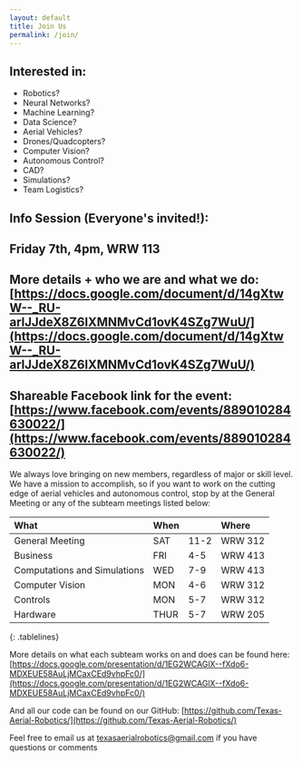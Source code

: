 ```yaml
---
layout: default
title: Join Us
permalink: /join/
---
```


<style>
.tablelines table, .tablelines td, .tablelines th {
    padding: 1%;
}
</style>

## Interested in:
- Robotics?
- Neural Networks?
- Machine Learning?
- Data Science?
- Aerial Vehicles?
- Drones/Quadcopters?
- Computer Vision?
- Autonomous Control?
- CAD?
- Simulations?
- Team Logistics?


## Info Session (Everyone's invited!):
## Friday 7th, 4pm, WRW 113
## More details + who we are and what we do: [https://docs.google.com/document/d/14gXtwW--_RU-arlJJdeX8Z6lXMNMvCd1ovK4SZg7WuU/](https://docs.google.com/document/d/14gXtwW--_RU-arlJJdeX8Z6lXMNMvCd1ovK4SZg7WuU/)
## Shareable Facebook link for the event: [https://www.facebook.com/events/889010284630022/](https://www.facebook.com/events/889010284630022/)


We always love bringing on new members, regardless of major or skill level. We have a mission to accomplish, so if you want to work on the cutting edge of aerial vehicles and autonomous control, stop by at the General Meeting or any of the subteam meetings listed below:


| What                         | When |      | Where   |
|:---------------------------- |:---- |:---- |:------- |
| General Meeting              | SAT  | 11-2 | WRW 312 |
| Business                     | FRI  | 4-5  | WRW 413 |
| Computations and Simulations | WED  | 7-9  | WRW 413 |
| Computer Vision              | MON  | 4-6  | WRW 312 |
| Controls                     | MON  | 5-7  | WRW 312 |
| Hardware                     | THUR | 5-7  | WRW 205 |
{: .tablelines}


More details on what each subteam works on and does can be found here: [https://docs.google.com/presentation/d/1EG2WCAGlX--fXdo6-MDXEUE58AuLjMCaxCEd9vhpFc0/](https://docs.google.com/presentation/d/1EG2WCAGlX--fXdo6-MDXEUE58AuLjMCaxCEd9vhpFc0/)

And all our code can be found on our GitHub: [https://github.com/Texas-Aerial-Robotics/](https://github.com/Texas-Aerial-Robotics/)


Feel free to email us at [texasaerialrobotics@gmail.com](mailto:texasaerialrobotics@gmail.com) if you have questions or comments
